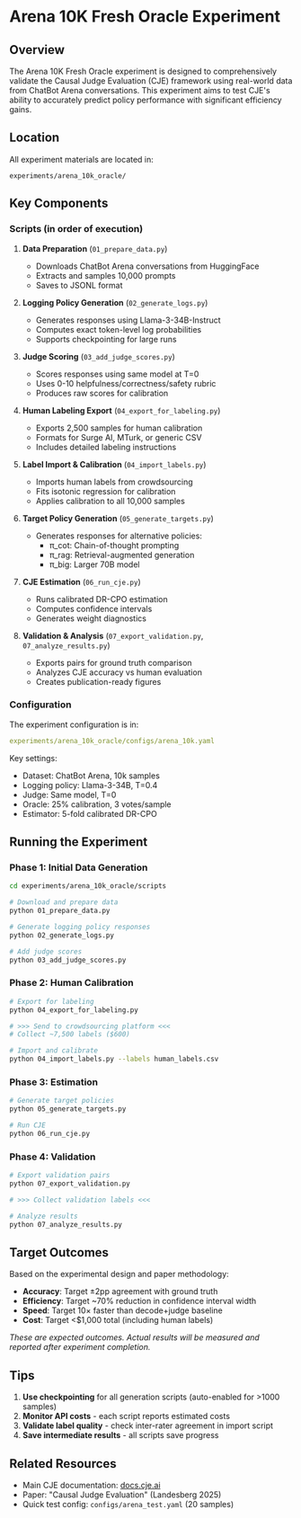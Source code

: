 # Arena 10K Fresh Oracle Experiment

## Overview

The Arena 10K Fresh Oracle experiment is designed to comprehensively validate the Causal Judge Evaluation (CJE) framework using real-world data from ChatBot Arena conversations. This experiment aims to test CJE's ability to accurately predict policy performance with significant efficiency gains.

## Location

All experiment materials are located in:
```
experiments/arena_10k_oracle/
```

## Key Components

### Scripts (in order of execution)

1. **Data Preparation** (`01_prepare_data.py`)
   - Downloads ChatBot Arena conversations from HuggingFace
   - Extracts and samples 10,000 prompts
   - Saves to JSONL format

2. **Logging Policy Generation** (`02_generate_logs.py`)
   - Generates responses using Llama-3-34B-Instruct
   - Computes exact token-level log probabilities
   - Supports checkpointing for large runs

3. **Judge Scoring** (`03_add_judge_scores.py`)
   - Scores responses using same model at T=0
   - Uses 0-10 helpfulness/correctness/safety rubric
   - Produces raw scores for calibration

4. **Human Labeling Export** (`04_export_for_labeling.py`)
   - Exports 2,500 samples for human calibration
   - Formats for Surge AI, MTurk, or generic CSV
   - Includes detailed labeling instructions

5. **Label Import & Calibration** (`04_import_labels.py`)
   - Imports human labels from crowdsourcing
   - Fits isotonic regression for calibration
   - Applies calibration to all 10,000 samples

6. **Target Policy Generation** (`05_generate_targets.py`)
   - Generates responses for alternative policies:
     - π_cot: Chain-of-thought prompting
     - π_rag: Retrieval-augmented generation
     - π_big: Larger 70B model

7. **CJE Estimation** (`06_run_cje.py`)
   - Runs calibrated DR-CPO estimation
   - Computes confidence intervals
   - Generates weight diagnostics

8. **Validation & Analysis** (`07_export_validation.py`, `07_analyze_results.py`)
   - Exports pairs for ground truth comparison
   - Analyzes CJE accuracy vs human evaluation
   - Creates publication-ready figures

### Configuration

The experiment configuration is in:
```yaml
experiments/arena_10k_oracle/configs/arena_10k.yaml
```

Key settings:
- Dataset: ChatBot Arena, 10k samples
- Logging policy: Llama-3-34B, T=0.4
- Judge: Same model, T=0
- Oracle: 25% calibration, 3 votes/sample
- Estimator: 5-fold calibrated DR-CPO

## Running the Experiment

### Phase 1: Initial Data Generation
```bash
cd experiments/arena_10k_oracle/scripts

# Download and prepare data
python 01_prepare_data.py

# Generate logging policy responses
python 02_generate_logs.py

# Add judge scores
python 03_add_judge_scores.py
```

### Phase 2: Human Calibration
```bash
# Export for labeling
python 04_export_for_labeling.py

# >>> Send to crowdsourcing platform <<<
# Collect ~7,500 labels ($600)

# Import and calibrate
python 04_import_labels.py --labels human_labels.csv
```

### Phase 3: Estimation
```bash
# Generate target policies
python 05_generate_targets.py

# Run CJE
python 06_run_cje.py
```

### Phase 4: Validation
```bash
# Export validation pairs
python 07_export_validation.py

# >>> Collect validation labels <<<

# Analyze results
python 07_analyze_results.py
```

## Target Outcomes

Based on the experimental design and paper methodology:

- **Accuracy**: Target ±2pp agreement with ground truth
- **Efficiency**: Target ~70% reduction in confidence interval width
- **Speed**: Target 10× faster than decode+judge baseline
- **Cost**: Target <$1,000 total (including human labels)

*These are expected outcomes. Actual results will be measured and reported after experiment completion.*

## Tips

1. **Use checkpointing** for all generation scripts (auto-enabled for >1000 samples)
2. **Monitor API costs** - each script reports estimated costs
3. **Validate label quality** - check inter-rater agreement in import script
4. **Save intermediate results** - all scripts save progress

## Related Resources

- Main CJE documentation: [docs.cje.ai](https://docs.cje.ai)
- Paper: "Causal Judge Evaluation" (Landesberg 2025)
- Quick test config: `configs/arena_test.yaml` (20 samples)